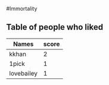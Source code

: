 #Immortality
## Table of people who liked
Names | score
--- | ---
kkhan | 2
1pick | 1
lovebailey | 1
